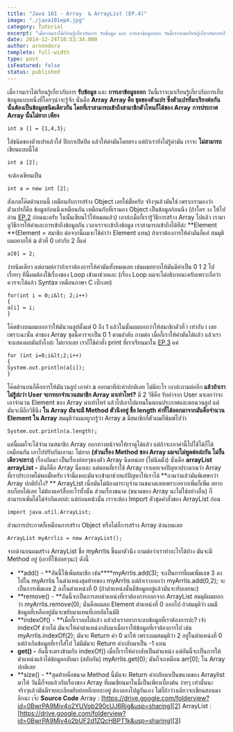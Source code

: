 ```yaml
---
title: "Java 101 - Array  & ArrayList (EP.4)"
image: "./java101ep4.jpg"
category: Tutorial
excerpt: "เมื่อวานเราได้เรียนรู้เกี่ยวกับการ รับข้อมูล และ การเอาข้อมูลออก วันนี้เราจะมาเรียนรู้เกี่ยวกับการเก็บข้อมูลแบบหนึ่งที่ใครๆน่าจะรู้จัก นั่นคือ Array"
date: 2014-12-24T16:53:34.000
author: arnondora
templete: full-width
type: post
isFeatured: false
status: published
---
```


เมื่อวานเราได้เรียนรู้เกี่ยวกับการ **รับข้อมูล** และ **การเอาข้อมูลออก** วันนี้เราจะมาเรียนรู้เกี่ยวกับการเก็บข้อมูลแบบหนึ่งที่ใครๆน่าจะรู้จัก นั่นคือ **Array**
**Array คือ ชุดของตัวแปร ซึ่งตัวแปรที่มาเรียงต่อกันนั้นต้องเป็นข้อมูลชนิดเดียวกัน โดยที่เราสามารถเข้าถึงสามาชิกตัวไหนก็ได้ของ Array**
**การประกาศ Array นั้นไม่ยาก เพียง**


    int a [] = {1,4,3};


ใส่ชนิดของตัวแปรแล้วใส่ ปีกกาเปิดปิด แล้วให้ค่ามันโดยตรง
แต่ถ้าเรายังไม่รู้ค่ามัน เราจะ **ไม่สามารถ** เขียนแบบนี้ได้


    int a [2];


จะต้องเขียนเป็น


    int a = new int [2];


สังเกตโค๊ตด้านบนนี้ เหมือนกับการสร้าง Object เลยใช่มั้ยครับ จริงๆแล้วมันใช่ เพราะเรามองว่าตัวแปรก็คือ ข้อมูลก้อนนึงเหมือนกัน เหมือนกับที่เรามอง Object เป็นข้อมูลก้อนนึง (ถ้าใคร งง ให้ไปอ่าน [EP.2][0] ก่อนนะครับ ในนั้นเขียนไว้ให้หมดแล้ว)
เอาล่ะเมื่อกี้เรารู้วิธีการสร้าง Array ไปแล้ว เรามาดูวิธีการให้ค่าและการเข้าถึงข้อมูลกัน
เวลาเราจะเข้าถึงข้อมูล เราสามารถเข้าถึงได้ทีล่ะ **Element **(Element = สมาชิก ต่อจากนี้ผมจะใช้คำว่า Element แทน) ถ้าเราต้องการให้ค่ามันก็แค่ สมมุติผมอยากให้ a ตัวที่ 0 เท่ากับ 2 ก็แค่


    a[0] = 2;


ง่ายนิดเดียว แต่ถามต่อว่าถ้าเราต้องการให้ค่ามันทั้งหมดเลย เช่นผมอยากให้มันมีค่าเป็น 0 1 2 ไปเรื่อยๆ ทีนี้ผมต้องใช้เรื่องของ Loop เข้ามาช่วยและ (เรื่อง Loop ผมจะไม่อธิบายนะครับเพราะถือว่าควรจะได้แล้ว Syntax เหมือนภาษา C เป๊ะเลย)


    for(int i = 0;i&lt; 2;i++)
    {
    a[i] = i;
    }


โค๊ตข้างบนผมบอกว่าให้มันวนลูปตั้งแต่ 0 ถึง 1 แล้วในนั้นผมบอกว่าให้สมาชิกตัวที่ i เท่ากับ i เลย
เพราะฉะนั้น ค่าของ Array ชุดนี้ควรจะเป็น 0 1 ตามลำดับ
ถามต่อ เมื่อกี้เราให้ค่ามันได้แล้ว แล้วเราจะแสดงผลมันยังไงล่ะ
ไม่ยากเลย เราก็ใช้คำสั่ง print ที่เราเรียนมาใน [EP.3][1] แค่


    for (int i=0;i&lt;2;i++)
    {
    System.out.println(a[i]);
    }


โค๊ตด้านบนก็คือการให้มันวนลูป เอาค่า a ออกมาทีล่ะค่าปกติเลย ไม่มีอะไร
เอาล่ะถามต่ออีก **แล้วถ้าเราไม่รู้ล่ะว่า User จะกรอกจำนวนสมาชิก Array มาเท่าไหร่?**
มี 2 วิธีคือ รับค่าจาก User มาเลยว่าจะเอาจำนวน Element ของ Array มาเท่าไหร่ แล้วไปเอาไปแทนในตอนประกาศและตอนวนลูป
แต่มันจะมีอีกวิธีนึง **ใน Array มันจะมี Method ตัวนึงอยู่ ชื่อ length ค่าที่ได้ออกมาจากมันคือจำนวน Element ใน Array**
สมมุติว่าผมอยูากรู้ว่า Array a มีสมาชิกกี่ตัวผมก็พิมพ์ไปว่า


    System.out.println(a.length);


แค่นี้ผมก็จะได้จำนวนสมาชิก Array ออกทางหน้าจอให้เราดูได้แล้ว แต่ถ้าจะเอาค่านี้ไปใช้ได้ก็ได้เหมือนกัน เอาไปปรับกันเอานะ ไม่ยาก **(ส่วนเรื่อง Method ของ Array ผมจะไม่พูดต่อล่ะกัน ไม่งั้นเดียวจะยาว)**
เรื่องถัดมา เป็นเรื่องย่อยๆของตัว Array นิดหน่อย (ไม่นิดมั่ง) นั่นคือ **arrayList**
**arrayList -** มันก็คือ Array นี่แหละ แต่ตอนที่เราใช้ Array เราเคยเจอปัญหาประมาณว่า Array ที่เราประกาศไม่พอมั้ยครับ เจ้านี่แหละมันจะเข้ามาช่วยแก้ปัญหาให้เราได้
**ถามว่าแล้วมันพิเศษกว่า Array ปกติยังไง? **
ArrayList เนี่ยมันไม่ต้องมาระบุจำนวนขนาดเลยเพราะอยากเพิ่มก็เพิ่ม อยากลบก็ลบได้เลย ไม่ต้องแคร์สื่ออะไรทั้งนั้น ส่วนเรื่องขนาด (ขนาดของ Array นะไม่ใช่อย่างอื่น) ก็สามารถเพิ่มได้ไม่จำกัดเลยล่ะ
แต่ก่อนหน้านั้น เราจะต้อง Import ตัวชุดคำสั่งของ ArrayList ก่อน


    import java.util.ArrayList;


ส่วนการประกาศก็เหมือนการสร้าง Object หรือไม่ก็การสร้าง Array ด้านบนเลย


    ArrayList myArrlis = new ArrayList();


จากด้านบนผมสร้าง ArrayList ชื่อ myArrlis ขึ้นมาตัวนึง ถามต่อว่าเราทำอะไรได้บ้าง
มันจะมี Method อยู่ (เอาที่ใช้บ่อยๆนะ) ดังนี้

* **add() - **อันนี้ใช้เพิ่มสมาชิก เช่น****myArrlis.add(3); จะเป็นการที่ผมเพิ่มเลข 3 ลงไปใน myArrlis ในตำแหน่งสุดท้ายของ myArrlis แต่ถ้าเราบอกว่า myArrlis.add(0,2); จะเป็นการเพิ่มเลข 2 ลงในตำแหน่งที่ 0 (ถ้าตำแหน่งนั้นมีข้อมูลอยู่แล้วมันจะทับเลยนะ)
* **remove() - **อันนี้จะเป็นการลบตำแหน่งที่เราต้องการออกจาก ArrayList สมมุติผมบอกว่า myArrlis.remove(0); นั่นคือผมลบ Element ตำแหน่งที่ 0 ออกไป ถ้าสมมุติว่า ผมมีข้อมูลที่เหลืออยู่มันจะขยับมาแทนที่เลยอัตโนมัติ
* **indexOf() - **เมื่อกี้เราลบไปแล้ว แล้วถ้าเราอยากจะลบข้อมูลที่เราต้องการล่ะ? เจ้า indexOf ช่วยได้ มันจะให้ค่าตำแหน่งกลับมาเมื่อเราให้ข้อมูลที่เราต้องการไป เช่น myArrlis.indexOf(2); มันจะ Return ค่า 0 มาให้ เพราะผมสมมุติว่า 2 อยู่ในตำแหน่งที่ 0 แต่ถ้าเกิดข้อมูลที่เราใส่ไป ไม่มีมันจะ Return ค่ากลับมาเป็น -1 แทน
* **get() -** อันนี้จะตรงข้ามกับ indexOf() เมื่อกี้เราให้ค่ากลับเป็นตำแหน่ง แต่อันนี้จะเป็นการให้ตำแหน่งแล้วได้ข้อมูลกลับมา (สลับกัน) myArrlis.get(0); มันก็จะเหมือน arr\[0\]; ใน Array ปกติเลย
* **size() - **สุดท้ายคือขนาด Method นี้มันจะ Return ค่ากลับมาเป็นขนาดของ Arraylist มาให้
วันนี้ก็จบแล้วกับเรื่องของ Array ที่ผมเขียนมาในนี้เป็นเพียงเบื้องต้น ง่ายๆ เท่านั้นนะ จริงๆแล้วมันมีรายละเอียดยิบย่อยอีกเยอะอยู่ ต้องลองไปดูกันเอง ไม่ก็ถ้าว่างเดียวจะเขียนสอนมาอีกนะ เจ๊ะ
**Source Code**
Array : [https://drive.google.com/folderview?id=0BwrPA9Miv4o2YUVob290cUJ6Rjg&usp=sharing][2]
ArrayList : [https://drive.google.com/folderview?id=0BwrPA9Miv4o2bUF2d1ZQcHBPT1k&usp=sharing][3]

[0]: https://arnondora.wordpress.com/2014/12/22/java-101-class-object-ep-2/
[1]: https://arnondora.wordpress.com/2014/12/23/java-101-input-output-ep-3/
[2]: https://drive.google.com/folderview?id=0BwrPA9Miv4o2YUVob290cUJ6Rjg&usp=sharing
[3]: https://drive.google.com/folderview?id=0BwrPA9Miv4o2bUF2d1ZQcHBPT1k&usp=sharing
